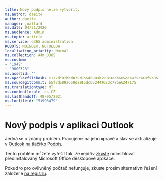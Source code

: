 ```yaml
---
title: Nový podpis nelze vytvořit.
ms.author: daeite
author: daeite
manager: joallard
ms.date: 04/21/2020
ms.audience: Admin
ms.topic: article
ms.service: o365-administration
ROBOTS: NOINDEX, NOFOLLOW
localization_priority: Normal
ms.collection: Adm_O365
ms.custom:
- "1949"
- "9000323"
ms.assetid: ''
ms.openlocfilehash: e1c7df87bbd879d2a5d6983b699c3edb585eab475e449f5b95775927d704361e
ms.sourcegitcommit: b5f7da89a650d2915dc652449623c78be6247175
ms.translationtype: MT
ms.contentlocale: cs-CZ
ms.lasthandoff: 08/05/2021
ms.locfileid: "53996479"
---
```

# <a name="cannot-add-or-create-a-new-signature-in-outlook"></a>Nový podpis v aplikaci Outlook

Jedná se o známý problém. Pracujeme na jeho opravě a stav se aktualizuje v [Outlook na tlačítko Podpis](https://support.office.com/article/c70b36c2-66ca-401c-ab45-f29a46495d02).

Tento problém můžete vyřešit tak, že nejdřív [zkuste](https://support.office.com/article/c70b36c2-66ca-401c-ab45-f29a46495d02) odinstalovat předinstalovaný Microsoft Office desktopové aplikace. 

Pokud to pro ovlivněný počítač nefunguje, zkuste prosím alternativní řešení založené [na registru](https://support.office.com/article/c70b36c2-66ca-401c-ab45-f29a46495d02).